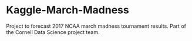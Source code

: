 # Kaggle-March-Madness
Project to forecast 2017 NCAA march madness tournament results. Part of the Cornell Data Science project team.
